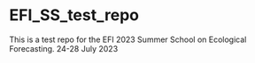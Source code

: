 # EFI_SS_test_repo

This is a test repo for the EFI 2023 Summer School on Ecological Forecasting. 24-28 July 2023
